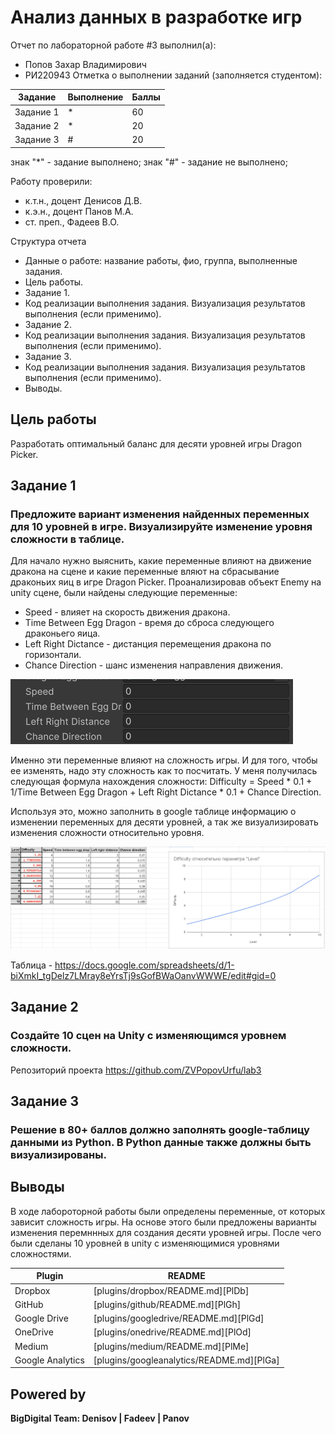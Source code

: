 # Анализ данных в разработке игр
Отчет по лабораторной работе #3 выполнил(а):
- Попов Захар Владимирович
- РИ220943
Отметка о выполнении заданий (заполняется студентом):

| Задание | Выполнение | Баллы |
| ------ | ------ | ------ |
| Задание 1 | * | 60 |
| Задание 2 | * | 20 |
| Задание 3 | # | 20 |

знак "*" - задание выполнено; знак "#" - задание не выполнено;

Работу проверили:
- к.т.н., доцент Денисов Д.В.
- к.э.н., доцент Панов М.А.
- ст. преп., Фадеев В.О.

Структура отчета

- Данные о работе: название работы, фио, группа, выполненные задания.
- Цель работы.
- Задание 1.
- Код реализации выполнения задания. Визуализация результатов выполнения (если применимо).
- Задание 2.
- Код реализации выполнения задания. Визуализация результатов выполнения (если применимо).
- Задание 3.
- Код реализации выполнения задания. Визуализация результатов выполнения (если применимо).
- Выводы.

## Цель работы
Разработать оптимальный баланс для десяти уровней игры Dragon Picker.

## Задание 1
### Предложите вариант изменения найденных переменных для 10 уровней в игре. Визуализируйте изменение уровня сложности в таблице.
Для начало нужно выяснить, какие переменные влияют на движение дракона на сцене и какие переменные вляют на сбрасывание драконьих яиц в игре Dragon Picker. Проанализировав объект Enemy на unity сцене, были найдены следующие переменные:
- Speed - влияет на скорость движения дракона.
- Time Between Egg Dragon - время до сброса следующего драконьего яица.
- Left Right Dictance -  дистанция перемещения дракона по горизонтали.
- Chance Direction - шанс изменения направления движения.

![image](https://github.com/ZVPopovUrfu/DA-in-gamedev/blob/main/lab3/переменные.png)

Именно эти переменные влияют на сложность игры. И для того, чтобы ее изменять, надо эту сложность как то посчитать. У меня получилась следующая формула нахождения сложности: Difficulty = Speed * 0.1 + 1/Time Between Egg Dragon + Left Right Dictance * 0.1 + Chance Direction.

Используя это, можно заполнить в google таблице информацию о изменении переменных для десяти уровней, а так же визуализировать изменения сложности относительно уровня.

![image](https://github.com/ZVPopovUrfu/DA-in-gamedev/blob/main/lab3/таблица.png)

Таблица - https://docs.google.com/spreadsheets/d/1-biXmkI_tgDelz7LMray8eYrsTj9sGofBWaOanvWWWE/edit#gid=0

## Задание 2
### Создайте 10 сцен на Unity с изменяющимся уровнем сложности.
Репозиторий проекта https://github.com/ZVPopovUrfu/lab3

## Задание 3
### Решение в 80+ баллов должно заполнять google-таблицу данными из Python. В Python данные также должны быть визуализированы.

## Выводы
В ходе лабороторной работы были определены переменные, от которых зависит сложность игры. На основе этого были предложены варианты изменения перемннных для создания десяти уровней игры. После чего были сделаны 10 уровней в unity с изменяющимися уровнями сложностями.

| Plugin | README |
| ------ | ------ |
| Dropbox | [plugins/dropbox/README.md][PlDb] |
| GitHub | [plugins/github/README.md][PlGh] |
| Google Drive | [plugins/googledrive/README.md][PlGd] |
| OneDrive | [plugins/onedrive/README.md][PlOd] |
| Medium | [plugins/medium/README.md][PlMe] |
| Google Analytics | [plugins/googleanalytics/README.md][PlGa] |

## Powered by

**BigDigital Team: Denisov | Fadeev | Panov**
